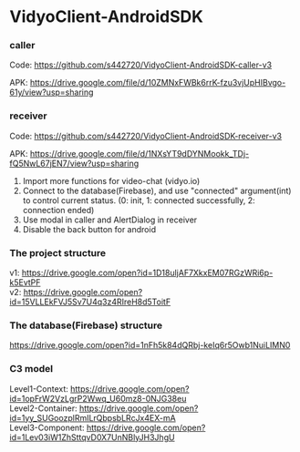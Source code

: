 # VidyoClient-AndroidSDK

### caller
Code: https://github.com/s442720/VidyoClient-AndroidSDK-caller-v3

APK: https://drive.google.com/file/d/10ZMNxFWBk6rrK-fzu3vjUpHIBvgo-61y/view?usp=sharing

### receiver
Code: https://github.com/s442720/VidyoClient-AndroidSDK-receiver-v3

APK: https://drive.google.com/file/d/1NXsYT9dDYNMookk_TDj-fQ5NwL67jEN7/view?usp=sharing

1. Import more functions for video-chat (vidyo.io)
2. Connect to the database(Firebase), and use "connected" argument(int) to control current status. (0: init, 1: connected successfully, 2: connection ended)
3. Use modal in caller and AlertDialog in receiver
4. Disable the back button for android


### The project structure
v1: https://drive.google.com/open?id=1D18uljAF7XkxEM07RGzWRi6p-k5EvtPF <br/>
v2: https://drive.google.com/open?id=15VLLEkFVJ5Sv7U4q3z4RIreH8d5ToitF

### The database(Firebase) structure
https://drive.google.com/open?id=1nFh5k84dQRbj-keIq6r5Owb1NuiLIMN0

### C3 model
Level1-Context: https://drive.google.com/open?id=1opFrW2VzLgrP2Wwq_U60mz8-0NJG38eu <br/>
Level2-Container:  https://drive.google.com/open?id=1yy_SUGoozplRmILrQbpsbLRcJx4EX-mA <br/>
Level3-Component: https://drive.google.com/open?id=1Lev03iW1ZhSttqvD0X7UnNBlyJH3JhgU
